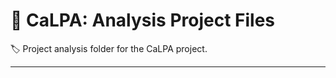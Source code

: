 # :open_file_folder: CaLPA: Analysis Project Files

:label: Project analysis folder for the CaLPA project.

-----
